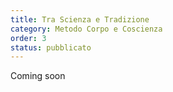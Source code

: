 ```yaml
---
title: Tra Scienza e Tradizione
category: Metodo Corpo e Coscienza
order: 3
status: pubblicato
---
```


Coming soon